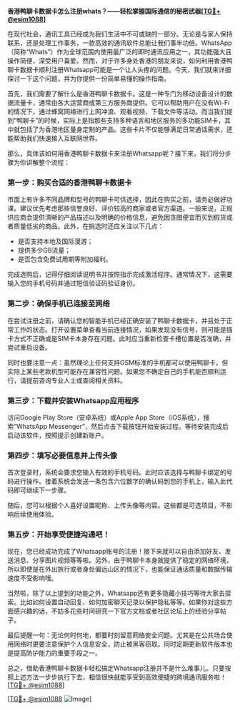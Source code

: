 **香港鸭聊卡数据卡怎么注册whats？——轻松掌握国际通信的秘密武器[[TG💪+ @esim1088](https://t.me/s/esim1088)]**

在现代社会，通讯工具已经成为我们生活中不可或缺的一部分。无论是与家人保持联系，还是处理工作事务，一款高效的通讯软件总能让我们事半功倍。WhatsApp（简称“Whats”）作为全球范围内使用最广泛的即时通讯应用之一，其功能强大且操作简便，深受用户喜爱。然而，对于许多身处香港的朋友来说，如何利用香港鸭聊卡数据卡顺利注册Whatsapp可能是一个让人头疼的问题。今天，我们就来详细探讨一下这个问题，并为你提供一份简单易懂的操作指南。

首先，我们需要了解什么是香港鸭聊卡数据卡。这是一种专门为移动设备设计的数据流量卡，通常由各大运营商或第三方服务商提供。它可以帮助用户在没有Wi-Fi的情况下，通过蜂窝网络进行上网冲浪、观看视频、下载文件等活动。而当我们提到“鸭聊卡”的时候，实际上是指那些支持多种语言和地区服务的多功能SIM卡，其中就包括了为香港地区量身定制的产品。这些卡片不仅能够满足日常通话需求，还能帮助我们快速接入互联网世界。

那么，具体该如何用香港鸭聊卡数据卡来注册Whatsapp呢？接下来，我们将分步骤为你讲解整个流程：

### 第一步：购买合适的香港鸭聊卡数据卡

市面上有许多不同品牌和型号的鸭聊卡可供选择，因此在购买之前，请务必做好功课。建议优先考虑那些信誉良好、评价较高的商家或者官方渠道。一般来说，正规供应商会提供清晰的产品描述以及明确的价格信息，避免因贪图便宜而买到假货或者质量低劣的商品。此外，在挑选时还应关注以下几点：
- 是否支持本地及国际漫游；
- 提供多少GB流量；
- 是否包含免费试用期等附加福利。

完成选购后，记得仔细阅读说明书并按照指示完成激活程序。通常情况下，这需要输入您的手机号码并通过短信验证码验证身份。

### 第二步：确保手机已连接至网络

在尝试注册之前，请确认您的智能手机已经正确安装了鸭聊卡数据卡，并且处于正常工作的状态。打开设置菜单查看当前连接情况，如果发现没有信号，则可能是插卡方式不正确或是SIM卡本身存在问题。此时应当重新检查卡槽位置是否准确，并尝试重启设备。

同时也要注意一点：虽然理论上任何支持GSM标准的手机都可以使用鸭聊卡，但实际上某些老款机型可能存在兼容性问题。如果您不确定自己的手机能否顺利运行，请提前咨询专业人士或查阅相关资料。

### 第三步：下载并安装Whatsapp应用程序

访问Google Play Store（安卓系统）或Apple App Store（iOS系统），搜索“WhatsApp Messenger”，然后点击下载按钮开始安装过程。等待安装完成后启动该软件，按照提示创建新账户。

### 第四步：填写必要信息并上传头像

首次登录时，系统会要求您输入有效的手机号码。此时应该选择与鸭聊卡绑定的号码进行操作。接着系统会发送一条包含六位数字的确认码到您的手机上，输入此代码即可继续下一步骤。

随后，您可以根据个人喜好设置昵称、上传头像等内容。这些都是可选项目，不影响后续使用体验。

### 第五步：开始享受便捷沟通吧！

现在，您已经成功完成了Whatsapp账号的注册！接下来就可以自由添加好友、发送消息、分享图片视频等等啦。另外，由于鸭聊卡本身就提供了稳定的网络环境，所以即使是在外出旅行或者身处偏远山区的情况下，也能保证通话质量和数据传输速度不受影响哦。

当然啦，除了以上提到的功能之外，Whatsapp还有更多隐藏小技巧等待大家去探索。比如如何设置自动回复、如何加密聊天记录以保护隐私等等。如果你对这些方面感兴趣的话，不妨多花些时间研究一下官方文档或者社区论坛上的经验分享帖子。

最后提醒一句：无论何时何地，都要时刻留意网络安全问题。尤其是在公共场合使用网络时更要注意保护个人信息安全，防止被黑客窃取。同时定期更新软件版本也是提高防护能力的重要手段之一。

总之，借助香港鸭聊卡数据卡轻松搞定Whatsapp注册并不是什么难事儿。只要按照上述方法一步步执行下去，相信很快就能享受到高效便捷的跨境通讯服务啦！[[TG💪+ @esim1088](https://t.me/s/esim1088)]

[[TG💪+ @esim1088](https://t.me/s/esim1088) ![Image](https://i.postimg.cc/4NQfJmqS/Snipaste-2025-05-13-00-14-12.png)]